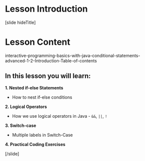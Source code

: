 # Lesson Introduction
[slide hideTitle]

# Lesson Content

interactive-programming-basics-with-java-conditional-statements-advanced-1-2-Introduction-Table-of-contents

## In this lesson you will learn:

**1. Nested if-else Statements**

- How to nest if-else conditions

**2. Logical Operators**

- How we use logical operators in Java - `&&`, `||`, `!`

**3. Switch-case**

- Multiple labels in Switch-Case

**4. Practical Coding Exercises**

[/slide]
